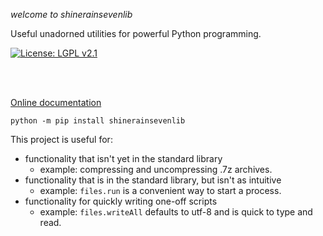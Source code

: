 
*welcome to shinerainsevenlib*

Useful unadorned utilities for powerful Python programming.

[![License: LGPL v2.1](https://img.shields.io/badge/License-LGPL_v2.1-blue.svg)](https://www.gnu.org/licenses/old-licenses/lgpl-2.1.html)

<br>
<br>

[Online documentation](https://moltenform.github.io/shinerainsevenlib/)

`python -m pip install shinerainsevenlib`

This project is useful for:

* functionality that isn't yet in the standard library
   * example: compressing and uncompressing .7z archives.
* functionality that is in the standard library, but isn't as intuitive
   * example: `files.run` is a convenient way to start a process.
* functionality for quickly writing one-off scripts
   * example: `files.writeAll` defaults to utf-8 and is quick to type and read.

